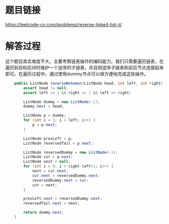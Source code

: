 # 题目链接
https://leetcode-cn.com/problems/reverse-linked-list-ii/

# 解答过程
这个题目其实难度不大，主要考察链表操作的编码能力。我们只需要遍历链表，在遍历到目标区间时维护一个逆序的子链表，并且把逆序子链表和前后节点连接起来即可。在遍历过程中，通过使用dummy节点可以很方便地完成这些操作。

```java
	public ListNode reverseBetween(ListNode head, int left, int right) {
		assert head != null;
		assert left >= 1 && right >= 1 && left <= right;

		ListNode dummy = new ListNode(-1);
		dummy.next = head;

		ListNode p = dummy;
		for (int i = 1; i < left; i++) {
			p = p.next;
		}

		ListNode prevLeft = p;
		ListNode reversedTail = p.next;

		ListNode reversedDummy = new ListNode(-1);
		ListNode cur = p.next;
		ListNode next = null;
		for (int i = 0; i < right-left+1; i++) {
			next = cur.next;
			cur.next = reversedDummy.next;
			reversedDummy.next = cur;
			cur = next;
		}

		prevLeft.next = reversedDummy.next;
		reversedTail.next = next;

		return dummy.next;
	}
```